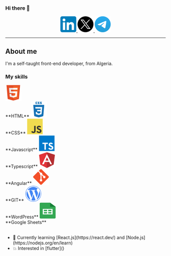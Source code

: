 ### Hi there 👋

<div id="header" align="center">
  <a href="https://www.linkedin.com/in/redouane-bekkouche/" target="_blank">
    <img src="./assets/LinkedIn_icon.svg" width="50" height="50">
  </a>
  <a href="https://twitter.com/red1dev" target="_blank">
    <img src="./assets/X-icon.svg" width="50" height="50">
  </a>
  <a href="https://t.me/red1dev" target="_blank">
    <img src="./assets/telegram.svg" width="50" height="50">
  </a>
</div>

---

## About me

I'm a self-taught front-end developer, from Algeria.

### My skills

<div>
  <span>
    <img 
      src="./assets/html5-original.svg" 
      alt="HTML icon" width="50" height="50"/>&nbsp;<br>
    **HTML**
  </span>
  <span>
    <img 
      src="./assets/css3-plain-wordmark.svg" 
      alt="CSS icon" width="50" height="50"/>&nbsp;<br>
    **CSS**
  </span>
  <span>
    <img 
      src="./assets/javascript-original.svg" 
      alt="Javascript icon" width="50" height="50"/>&nbsp;<br>
    **Javascript**
  </span>
  <span>
    <img 
      src="./assets/typescript.svg" 
      alt="Typescript icon" width="50" height="50"/>&nbsp;<br>
    **Typescript**
  </span>
  <span>
    <img 
      src="./assets/angular.svg" 
      alt="Angular icon" width="50" height="50"/>&nbsp;<br>
    **Angular**
  </span>
  <span>
    <img 
      src="./assets/git-plain.svg" 
      alt="GIT icon" width="50" height="50"/>&nbsp;<br>
    **GIT**
  </span>
  <span>
    <img 
      src="./assets/wordpress.svg" 
      alt="WordPress icon" width="50" height="50"/>&nbsp;<br>
    **WordPress**
  </span>
  <span>
    <img 
      src="./assets/google-sheets-logo-icon.svg" 
      alt="Google Sheets icon" width="50" height="50"/>&nbsp;<br>
    **Google Sheets**
  </span>
  
  <!-- <img 
    src="https://github.com/devicons/devicon/blob/master/icons/css3/css3-plain-wordmark.svg" 
    title="CSS3" alt="CSS" width="50" height="50"/>&nbsp;
  <img 
    src="https://github.com/devicons/devicon/blob/master/icons/javascript/javascript-original.svg" 
    title="JavaScript" alt="JavaScript" width="50" height="50"/>&nbsp;
  <img 
    src="https://github.com/devicons/devicon/blob/master/icons/git/git-plain.svg" 
    title="Git" **alt="Git" width="50" height="50"/>&nbsp;
  <img 
    src="https://github.com/devicons/devicon/blob/master/icons/firebase/firebase-plain-wordmark.svg" 
    title="Firebase" alt="Firebase" width="50" height="50"/>&nbsp; -->
</div>&nbsp;

<ul>
  <li>🌱 Currently learning [React.js](https://react.dev/) and [Node.js](https://nodejs.org/en/learn)
  <li>💥 Interested in [flutter]()
</ul>



<!--
**red1code/red1code** is a ✨ _special_ ✨ repository because its `README.md` (this file) appears on your GitHub profile.

Here are some ideas to get you started:

- 🔭 I’m currently working on ...
- 🌱 I’m currently learning ...
- 👯 I’m looking to collaborate on ...
- 🤔 I’m looking for help with ...
- 💬 Ask me about ...
- 📫 How to reach me: ...
- 😄 Pronouns: ...
- ⚡ Fun fact: ...
-->

